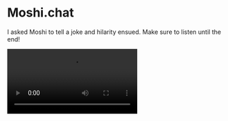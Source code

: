 # Moshi.chat

I asked Moshi to tell a joke and hilarity ensued. Make sure to listen until the end!

![Watch the video](./moshi-tells-a-joke.mp4)
